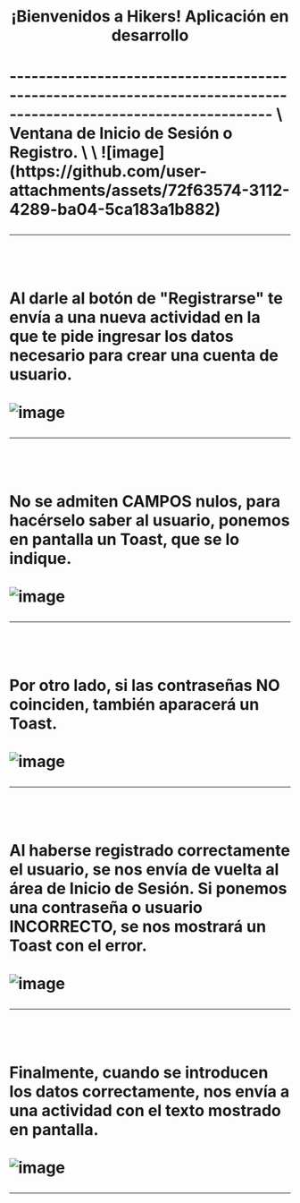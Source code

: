<h1 style="text-align: center">¡Bienvenidos a Hikers! Aplicación en desarrollo<h1>
----------------------------------------------------------------------------------------------------------------
\
Ventana de Inicio de Sesión o Registro.
\
\
![image](https://github.com/user-attachments/assets/72f63574-3112-4289-ba04-5ca183a1b882)

----------------------------------------------------------------------------------------------------------------
\
\
Al darle al botón de "Registrarse" te envía a una nueva actividad en la que te pide ingresar los datos necesario para crear una cuenta de usuario.
\
\
![image](https://github.com/user-attachments/assets/74a9125b-7c96-4392-bcb9-aa3efec9d19c)

----------------------------------------------------------------------------------------------------------------
\
\
No se admiten CAMPOS nulos, para hacérselo saber al usuario, ponemos en pantalla un Toast, que se lo indique.
\
\
![image](https://github.com/user-attachments/assets/794aefc9-d612-4548-bdb3-fbba99cd7b1b)

----------------------------------------------------------------------------------------------------------------
\
\
Por otro lado, si las contraseñas NO coinciden, también aparacerá un Toast.
\
\
![image](https://github.com/user-attachments/assets/95d1f6cd-867d-4c50-97c5-bf011f25dab5)

----------------------------------------------------------------------------------------------------------------
\
\
Al haberse registrado correctamente el usuario, se nos envía de vuelta al área de Inicio de Sesión. Si ponemos una contraseña o usuario INCORRECTO, se nos mostrará un Toast con el error.
\
\
![image](https://github.com/user-attachments/assets/acf9bd7a-b7e9-48f5-a0fa-a0edf0ce4188)

----------------------------------------------------------------------------------------------------------------
\
\
Finalmente, cuando se introducen los datos correctamente, nos envía a una actividad con el texto mostrado en pantalla.
\
\
![image](https://github.com/user-attachments/assets/56f84bb5-25e4-4d10-87fa-beaeed5fffd9)

----------------------------------------------------------------------------------------------------------------













